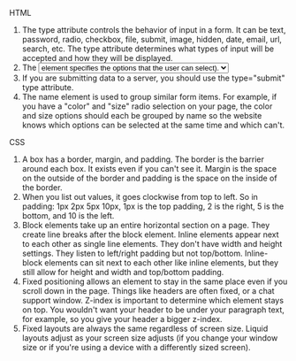 HTML

1. The type attribute controls the behavior of input in a form. It can be text, password, radio, checkbox, file, submit, image, hidden, date, email, url, search, etc. The type attribute determines what types of input will be accepted and how they will be displayed.
2. The <select> element creates the drop down list (and the <option> element specifies the options that the user can select).
3. If you are submitting data to a server, you should use the type="submit" type attribute.
4. The name element is used to group similar form items. For example, if you have a "color" and "size" radio selection on your page, the color and size options should each be grouped by name so the website knows which options can be selected at the same time and which can't.

CSS

1. A box has a border, margin, and padding. The border is the barrier around each box. It exists even if you can't see it. Margin is the space on the outside of the border and padding is the space on the inside of the border.
2. When you list out values, it goes clockwise from top to left. So in padding: 1px 2px 5px 10px, 1px is the top padding, 2 is the right, 5 is the bottom, and 10 is the left.
3. Block elements take up an entire horizontal section on a page. They create line breaks after the block element. Inline elements appear next to each other as single line elements. They don't have width and height settings. They listen to left/right padding but not top/bottom. Inline-block elements can sit next to each other like inline elements, but they still allow for height and width and top/bottom padding.
4. Fixed positioning allows an element to stay in the same place even if you scroll down in the page. Things like headers are often fixed, or a chat support window. Z-index is important to determine which element stays on top. You wouldn't want your header to be under your paragraph text, for example, so you give your header a bigger z-index.
5. Fixed layouts are always the same regardless of screen size. Liquid layouts adjust as your screen size adjusts (if you change your window size or if you're using a device with a differently sized screen). 

